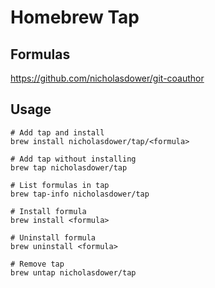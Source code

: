 # Homebrew Tap

## Formulas

https://github.com/nicholasdower/git-coauthor

## Usage

```shell
# Add tap and install
brew install nicholasdower/tap/<formula>

# Add tap without installing
brew tap nicholasdower/tap

# List formulas in tap
brew tap-info nicholasdower/tap

# Install formula
brew install <formula>

# Uninstall formula
brew uninstall <formula>

# Remove tap
brew untap nicholasdower/tap
```
